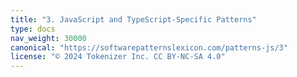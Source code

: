 ```yaml
---
title: "3. JavaScript and TypeScript-Specific Patterns"
type: docs
nav_weight: 30000
canonical: "https://softwarepatternslexicon.com/patterns-js/3"
license: "© 2024 Tokenizer Inc. CC BY-NC-SA 4.0"
---
```

